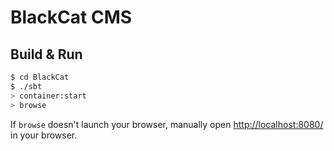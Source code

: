 # BlackCat CMS #

## Build & Run ##

```sh
$ cd BlackCat
$ ./sbt
> container:start
> browse
```

If `browse` doesn't launch your browser, manually open [http://localhost:8080/](http://localhost:8080/) in your browser.
